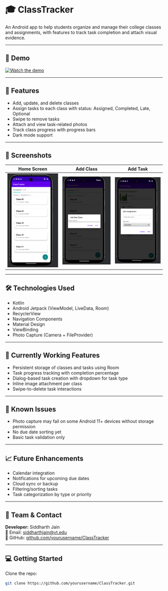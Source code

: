 # 🎓 ClassTracker

An Android app to help students organize and manage their college classes and assignments, with features to track task completion and attach visual evidence.

---

## 📱 Demo

[![Watch the demo](https://img.youtube.com/vi/DEMO_VIDEO_ID/0.jpg)](https://www.youtube.com/watch?v=DEMO_VIDEO_ID)

---

## 🚀 Features

- Add, update, and delete classes
- Assign tasks to each class with status: Assigned, Completed, Late, Optional
- Swipe to remove tasks
- Attach and view task-related photos
- Track class progress with progress bars
- Dark mode support

---

## 📸 Screenshots

| Home Screen |   Add Class   |   Add Task   |
|-------------|---------------|--------------|
| ![Main](screenshots/Classes_Added.png) | ![Detail](screenshots/Add_Class.png) | ![Dialog](screenshots/Add_Task.png) |

---

## 🛠️ Technologies Used

- Kotlin
- Android Jetpack (ViewModel, LiveData, Room)
- RecyclerView
- Navigation Components
- Material Design
- ViewBinding
- Photo Capture (Camera + FileProvider)

---

## 🧪 Currently Working Features

- Persistent storage of classes and tasks using Room
- Task progress tracking with completion percentage
- Dialog-based task creation with dropdown for task type
- Inline image attachment per class
- Swipe-to-delete task interactions

---

## 🐞 Known Issues

- Photo capture may fail on some Android 11+ devices without storage permission
- No due date sorting yet
- Basic task validation only

---

## 📈 Future Enhancements

- Calendar integration
- Notifications for upcoming due dates
- Cloud sync or backup
- Filtering/sorting tasks
- Task categorization by type or priority

---

## 👥 Team & Contact

**Developer:** Siddharth Jain  
📧 Email: siddharthjain@vt.edu  
🔗 GitHub: [github.com/yourusername/ClassTracker](https://github.com/yourusername/ClassTracker)

---

## 💻 Getting Started

Clone the repo:
```bash
git clone https://github.com/yourusername/ClassTracker.git
